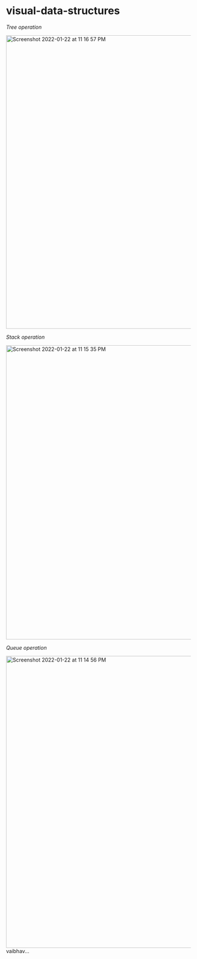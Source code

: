 # visual-data-structures

_Tree operation_

<img width="800" alt="Screenshot 2022-01-22 at 11 16 57 PM" src="https://user-images.githubusercontent.com/5322987/150657221-4e78f9e5-0fa8-4d63-b3e1-d9d7fb261f6a.png">

_Stack operation_

<img width="802" alt="Screenshot 2022-01-22 at 11 15 35 PM" src="https://user-images.githubusercontent.com/5322987/150657234-b00ef03f-433d-4d4f-a3db-6495ff3f049f.png">

_Queue operation_

<img width="796" alt="Screenshot 2022-01-22 at 11 14 56 PM" src="https://user-images.githubusercontent.com/5322987/150657241-ff5848de-4b07-4827-8d4a-8e3731a88ec6.png">
vaibhav...
